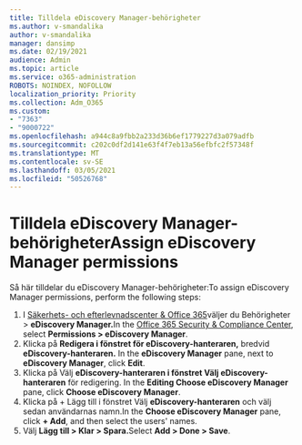```yaml
---
title: Tilldela eDiscovery Manager-behörigheter
ms.author: v-smandalika
author: v-smandalika
manager: dansimp
ms.date: 02/19/2021
audience: Admin
ms.topic: article
ms.service: o365-administration
ROBOTS: NOINDEX, NOFOLLOW
localization_priority: Priority
ms.collection: Adm_O365
ms.custom:
- "7363"
- "9000722"
ms.openlocfilehash: a944c8a9fbb2a233d36b6ef1779227d3a079adfb
ms.sourcegitcommit: c202c0df2d141e63f4f7eb13a56efbfc2f57348f
ms.translationtype: MT
ms.contentlocale: sv-SE
ms.lasthandoff: 03/05/2021
ms.locfileid: "50526768"
---
```

# <a name="assign-ediscovery-manager-permissions"></a><span data-ttu-id="56ee8-102">Tilldela eDiscovery Manager-behörigheter</span><span class="sxs-lookup"><span data-stu-id="56ee8-102">Assign eDiscovery Manager permissions</span></span>

<span data-ttu-id="56ee8-103">Så här tilldelar du eDiscovery Manager-behörigheter:</span><span class="sxs-lookup"><span data-stu-id="56ee8-103">To assign eDiscovery Manager permissions, perform the following steps:</span></span>

1. <span data-ttu-id="56ee8-104">I [Säkerhets- och efterlevnadscenter & Office 365](https://sip.protection.office.com/)väljer du Behörigheter > **eDiscovery Manager.**</span><span class="sxs-lookup"><span data-stu-id="56ee8-104">In the [Office 365 Security & Compliance Center](https://sip.protection.office.com/), select **Permissions > eDiscovery Manager**.</span></span>
2. <span data-ttu-id="56ee8-105">Klicka på **Redigera i fönstret för eDiscovery-hanteraren,** bredvid **eDiscovery-hanteraren.** </span><span class="sxs-lookup"><span data-stu-id="56ee8-105">In the **eDiscovery Manager** pane, next to **eDiscovery Manager**, click **Edit**.</span></span>
3. <span data-ttu-id="56ee8-106">Klicka på Välj **eDiscovery-hanteraren i fönstret Välj eDiscovery-hanteraren** för redigering. </span><span class="sxs-lookup"><span data-stu-id="56ee8-106">In the **Editing Choose eDiscovery Manager** pane, click **Choose eDiscovery Manager**.</span></span>
4. <span data-ttu-id="56ee8-107">Klicka på + Lägg till i fönstret Välj **eDiscovery-hanteraren** och välj sedan användarnas namn.</span><span class="sxs-lookup"><span data-stu-id="56ee8-107">In the **Choose eDiscovery Manager** pane, click **+ Add**, and then select the users' names.</span></span>
5. <span data-ttu-id="56ee8-108">Välj **Lägg till > Klar > Spara.**</span><span class="sxs-lookup"><span data-stu-id="56ee8-108">Select **Add > Done > Save**.</span></span>